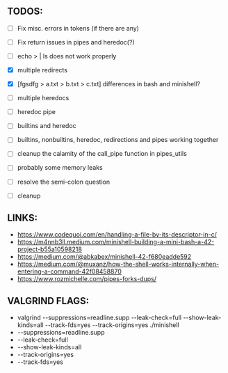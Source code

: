 ## TODOS:

- [ ] Fix misc. errors in tokens (if there are any)

- [ ] Fix return issues in pipes and heredoc(?)

- [ ] echo > | ls does not work properly

- [x] multiple redirects

- [x] [fgsdfg > a.txt > b.txt > c.txt] differences in bash and minishell?

- [ ] multiple heredocs

- [ ] heredoc pipe

- [ ] builtins and heredoc

- [ ] builtins, nonbuiltins, heredoc, redirections and pipes working together

- [ ] cleanup the calamity of the call_pipe function in pipes_utils

- [ ] probably some memory leaks

- [ ] resolve the semi-colon question

- [ ] cleanup

## LINKS:
- https://www.codequoi.com/en/handling-a-file-by-its-descriptor-in-c/
- https://m4nnb3ll.medium.com/minishell-building-a-mini-bash-a-42-project-b55a10598218
- https://medium.com/@abkabex/minishell-42-f680eadde592
- https://medium.com/@muxanz/how-the-shell-works-internally-when-entering-a-command-42f08458870
- https://www.rozmichelle.com/pipes-forks-dups/

## VALGRIND FLAGS:
- valgrind --suppressions=readline.supp --leak-check=full --show-leak-kinds=all --track-fds=yes --track-origins=yes ./minishell
- --suppressions=readline.supp
- --leak-check=full
- --show-leak-kinds=all
- --track-origins=yes
- --track-fds=yes
